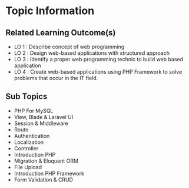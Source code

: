 # Topic Information

## Related Learning Outcome(s)

-   LO 1 : Describe concept of web programming
-   LO 2 : Design web-based applications with structured approach
-   LO 3 : Identify a proper web programming technic to build web based application
-   LO 4 : Create web-based applications using PHP Framework to solve problems that occur in the IT field.

## Sub Topics

-   PHP For MySQL
-   View, Blade & Laravel UI
-   Session & Middleware
-   Route
-   Authentication
-   Localization
-   Controller
-   Introduction PHP
-   Migration & Eloquent ORM
-   File Upload
-   Introduction PHP Framework
-   Form Validation & CRUD

